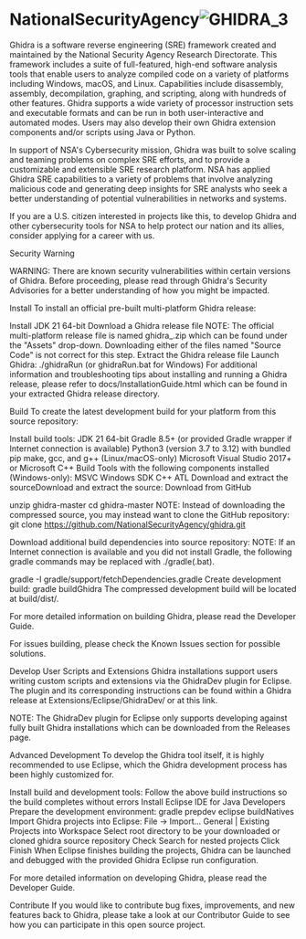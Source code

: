# NationalSecurityAgency![GHIDRA_3](https://github.com/user-attachments/assets/32edfff1-511c-4323-9bde-52086908a7be)
Ghidra is a software reverse engineering (SRE) framework created and maintained by the National Security Agency Research Directorate. This framework includes a suite of full-featured, high-end software analysis tools that enable users to analyze compiled code on a variety of platforms including Windows, macOS, and Linux. Capabilities include disassembly, assembly, decompilation, graphing, and scripting, along with hundreds of other features. Ghidra supports a wide variety of processor instruction sets and executable formats and can be run in both user-interactive and automated modes. Users may also develop their own Ghidra extension components and/or scripts using Java or Python.

In support of NSA's Cybersecurity mission, Ghidra was built to solve scaling and teaming problems on complex SRE efforts, and to provide a customizable and extensible SRE research platform. NSA has applied Ghidra SRE capabilities to a variety of problems that involve analyzing malicious code and generating deep insights for SRE analysts who seek a better understanding of potential vulnerabilities in networks and systems.

If you are a U.S. citizen interested in projects like this, to develop Ghidra and other cybersecurity tools for NSA to help protect our nation and its allies, consider applying for a career with us.

Security Warning

WARNING: There are known security vulnerabilities within certain versions of Ghidra. Before proceeding, please read through Ghidra's Security Advisories for a better understanding of how you might be impacted.

Install
To install an official pre-built multi-platform Ghidra release:

Install JDK 21 64-bit
Download a Ghidra release file
NOTE: The official multi-platform release file is named ghidra_<version>_<release>_<date>.zip which can be found under the "Assets" drop-down. Downloading either of the files named "Source Code" is not correct for this step.
Extract the Ghidra release file
Launch Ghidra: ./ghidraRun (or ghidraRun.bat for Windows)
For additional information and troubleshooting tips about installing and running a Ghidra release, please refer to docs/InstallationGuide.html which can be found in your extracted Ghidra release directory.

Build
To create the latest development build for your platform from this source repository:

Install build tools:
JDK 21 64-bit
Gradle 8.5+ (or provided Gradle wrapper if Internet connection is available)
Python3 (version 3.7 to 3.12) with bundled pip
make, gcc, and g++ (Linux/macOS-only)
Microsoft Visual Studio 2017+ or Microsoft C++ Build Tools with the following components installed (Windows-only):
MSVC
Windows SDK
C++ ATL
Download and extract the sourceDownload and extract the source:
Download from GitHub

unzip ghidra-master
cd ghidra-master
NOTE: Instead of downloading the compressed source, you may instead want to clone the GitHub repository: git clone https://github.com/NationalSecurityAgency/ghidra.git

Download additional build dependencies into source repository:
NOTE: If an Internet connection is available and you did not install Gradle, the following gradle commands may be replaced with ./gradle(.bat).

gradle -I gradle/support/fetchDependencies.gradle
Create development build:
gradle buildGhidra
The compressed development build will be located at build/dist/.

For more detailed information on building Ghidra, please read the Developer Guide.

For issues building, please check the Known Issues section for possible solutions.

Develop
User Scripts and Extensions
Ghidra installations support users writing custom scripts and extensions via the GhidraDev plugin for Eclipse. The plugin and its corresponding instructions can be found within a Ghidra release at Extensions/Eclipse/GhidraDev/ or at this link.

NOTE: The GhidraDev plugin for Eclipse only supports developing against fully built Ghidra installations which can be downloaded from the Releases page.

Advanced Development
To develop the Ghidra tool itself, it is highly recommended to use Eclipse, which the Ghidra development process has been highly customized for.

Install build and development tools:
Follow the above build instructions so the build completes without errors
Install Eclipse IDE for Java Developers
Prepare the development environment:
gradle prepdev eclipse buildNatives
Import Ghidra projects into Eclipse:
File -> Import...
General | Existing Projects into Workspace
Select root directory to be your downloaded or cloned ghidra source repository
Check Search for nested projects
Click Finish
When Eclipse finishes building the projects, Ghidra can be launched and debugged with the provided Ghidra Eclipse run configuration.

For more detailed information on developing Ghidra, please read the Developer Guide.

Contribute
If you would like to contribute bug fixes, improvements, and new features back to Ghidra, please take a look at our Contributor Guide to see how you can participate in this open source project.

